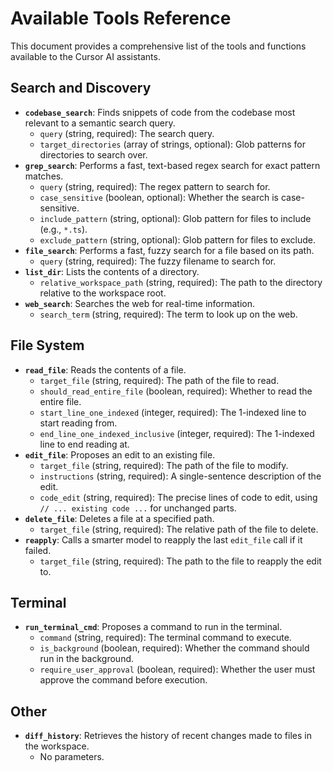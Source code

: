 # Available Tools Reference

This document provides a comprehensive list of the tools and functions available to the Cursor AI assistants.

## Search and Discovery
-   **`codebase_search`**: Finds snippets of code from the codebase most relevant to a semantic search query.
    -   `query` (string, required): The search query.
    -   `target_directories` (array of strings, optional): Glob patterns for directories to search over.
-   **`grep_search`**: Performs a fast, text-based regex search for exact pattern matches.
    -   `query` (string, required): The regex pattern to search for.
    -   `case_sensitive` (boolean, optional): Whether the search is case-sensitive.
    -   `include_pattern` (string, optional): Glob pattern for files to include (e.g., `*.ts`).
    -   `exclude_pattern` (string, optional): Glob pattern for files to exclude.
-   **`file_search`**: Performs a fast, fuzzy search for a file based on its path.
    -   `query` (string, required): The fuzzy filename to search for.
-   **`list_dir`**: Lists the contents of a directory.
    -   `relative_workspace_path` (string, required): The path to the directory relative to the workspace root.
-   **`web_search`**: Searches the web for real-time information.
    -   `search_term` (string, required): The term to look up on the web.

## File System
-   **`read_file`**: Reads the contents of a file.
    -   `target_file` (string, required): The path of the file to read.
    -   `should_read_entire_file` (boolean, required): Whether to read the entire file.
    -   `start_line_one_indexed` (integer, required): The 1-indexed line to start reading from.
    -   `end_line_one_indexed_inclusive` (integer, required): The 1-indexed line to end reading at.
-   **`edit_file`**: Proposes an edit to an existing file.
    -   `target_file` (string, required): The path of the file to modify.
    -   `instructions` (string, required): A single-sentence description of the edit.
    -   `code_edit` (string, required): The precise lines of code to edit, using `// ... existing code ...` for unchanged parts.
-   **`delete_file`**: Deletes a file at a specified path.
    -   `target_file` (string, required): The relative path of the file to delete.
-   **`reapply`**: Calls a smarter model to reapply the last `edit_file` call if it failed.
    -   `target_file` (string, required): The path to the file to reapply the edit to.

## Terminal
-   **`run_terminal_cmd`**: Proposes a command to run in the terminal.
    -   `command` (string, required): The terminal command to execute.
    -   `is_background` (boolean, required): Whether the command should run in the background.
    -   `require_user_approval` (boolean, required): Whether the user must approve the command before execution.

## Other
-   **`diff_history`**: Retrieves the history of recent changes made to files in the workspace.
    -   No parameters. 